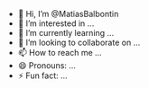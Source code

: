 - 👋 Hi, I’m @MatiasBalbontin
- 👀 I’m interested in ...
- 🌱 I’m currently learning ...
- 💞️ I’m looking to collaborate on ...
- 📫 How to reach me ...
- 😄 Pronouns: ...
- ⚡ Fun fact: ...

<!---
MatiasBalbontin/MatiasBalbontin is a ✨ special ✨ repository because its `README.md` (this file) appears on your GitHub profile.
You can click the Preview link to take a look at your changes.
--->
